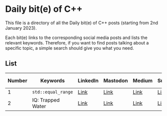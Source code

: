 # Daily bit(e) of C++

This file is a directory of all the Daily bit(e) of C++ posts (starting from 2nd January 2023).

Each bit(e) links to the corresponding social media posts and lists the relevant keywords.
Therefore, if you want to find posts talking about a specific topic, a simple search should give you what you need.

## List

| Number | Keywords | LinkedIn | Mastodon | Medium | Substack | Compiler Explorer |
|---     |---       |---       |---       |---     |---       | ---               |
| 1 | `std::equal_range` | [Link](https://www.linkedin.com/feed/update/urn:li:activity:7015738608712044544/) | [Link](https://hachyderm.io/@simontoth/109620913797164208) | [Link](https://medium.com/@simontoth/daily-bit-e-of-c-1-20dc3cfac63) | [Link](https://simontoth.substack.com/p/daily-bite-of-c-1) | [Link](https://godbolt.org/z/EPdoEdGYW) |
| 2 | IQ: Trapped Water | [Link](https://www.linkedin.com/feed/update/urn:li:activity:7016101216220762112/) | [Link](https://hachyderm.io/@simontoth/109626576231244637) | [Link](https://medium.com/@simontoth/daily-bit-e-of-c-trapped-water-fb9d37b5f4ac) | [Link](https://simontoth.substack.com/p/daily-bite-of-c-trapped-water) | [Link](https://godbolt.org/z/azoMjE4cc) |
